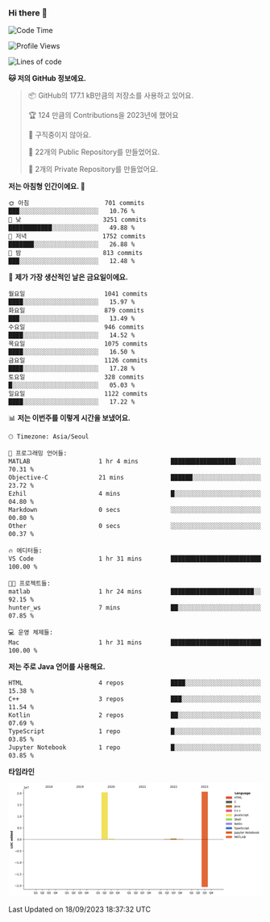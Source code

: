 ### Hi there 👋

<!--
**otm0937/otm0937** is a ✨ _special_ ✨ repository because its `README.md` (this file) appears on your GitHub profile.

Here are some ideas to get you started:

- 🔭 I’m currently working on ...
- 🌱 I’m currently learning ...
- 👯 I’m looking to collaborate on ...
- 🤔 I’m looking for help with ...
- 💬 Ask me about ...
- 📫 How to reach me: ...
- 😄 Pronouns: ...
- ⚡ Fun fact: ...
-->

  <!--START_SECTION:waka-->
![Code Time](http://img.shields.io/badge/Code%20Time-1%2C001%20hrs%2028%20mins-blue)

![Profile Views](http://img.shields.io/badge/Profile%20Views-0-blue)

![Lines of code](https://img.shields.io/badge/%EC%A0%80%EB%8A%94%20%EC%97%AC%ED%83%9C%EA%B9%8C%EC%A7%80%20-41.9%20million%20%EC%A4%84%EC%9D%98%20%EC%BD%94%EB%93%9C%EB%A5%BC%20%EC%9E%91%EC%84%B1%ED%96%88%EC%96%B4%EC%9A%94.-blue)

**🐱 저의 GitHub 정보에요.** 

> 📦 GitHub의 177.1 kB만큼의 저장소를 사용하고 있어요. 
 > 
> 🏆 124 만큼의 Contributions을 2023년에 했어요
 > 
> 🚫 구직중이지 않아요.
 > 
> 📜 22개의 Public Repository를 만들었어요. 
 > 
> 🔑 2개의 Private Repository를 만들었어요. 
 > 
**저는 아침형 인간이에요. 🐤** 

```text
🌞 아침                     701 commits         ███░░░░░░░░░░░░░░░░░░░░░░   10.76 % 
🌆 낮　                     3251 commits        ████████████░░░░░░░░░░░░░   49.88 % 
🌃 저녁                     1752 commits        ███████░░░░░░░░░░░░░░░░░░   26.88 % 
🌙 밤　                     813 commits         ███░░░░░░░░░░░░░░░░░░░░░░   12.48 % 
```
📅 **제가 가장 생산적인 날은 금요일이에요.** 

```text
월요일                      1041 commits        ████░░░░░░░░░░░░░░░░░░░░░   15.97 % 
화요일                      879 commits         ███░░░░░░░░░░░░░░░░░░░░░░   13.49 % 
수요일                      946 commits         ████░░░░░░░░░░░░░░░░░░░░░   14.52 % 
목요일                      1075 commits        ████░░░░░░░░░░░░░░░░░░░░░   16.50 % 
금요일                      1126 commits        ████░░░░░░░░░░░░░░░░░░░░░   17.28 % 
토요일                      328 commits         █░░░░░░░░░░░░░░░░░░░░░░░░   05.03 % 
일요일                      1122 commits        ████░░░░░░░░░░░░░░░░░░░░░   17.22 % 
```


📊 **저는 이번주를 이렇게 시간을 보냈어요.** 

```text
🕑︎ Timezone: Asia/Seoul

💬 프로그래밍 언어들: 
MATLAB                   1 hr 4 mins         ██████████████████░░░░░░░   70.31 % 
Objective-C              21 mins             ██████░░░░░░░░░░░░░░░░░░░   23.72 % 
Ezhil                    4 mins              █░░░░░░░░░░░░░░░░░░░░░░░░   04.80 % 
Markdown                 0 secs              ░░░░░░░░░░░░░░░░░░░░░░░░░   00.80 % 
Other                    0 secs              ░░░░░░░░░░░░░░░░░░░░░░░░░   00.37 % 

🔥 에디터들: 
VS Code                  1 hr 31 mins        █████████████████████████   100.00 % 

🐱‍💻 프로젝트들: 
matlab                   1 hr 24 mins        ███████████████████████░░   92.15 % 
hunter_ws                7 mins              ██░░░░░░░░░░░░░░░░░░░░░░░   07.85 % 

💻 운영 체제들: 
Mac                      1 hr 31 mins        █████████████████████████   100.00 % 
```

**저는 주로 Java 언어를 사용해요.** 

```text
HTML                     4 repos             ████░░░░░░░░░░░░░░░░░░░░░   15.38 % 
C++                      3 repos             ███░░░░░░░░░░░░░░░░░░░░░░   11.54 % 
Kotlin                   2 repos             ██░░░░░░░░░░░░░░░░░░░░░░░   07.69 % 
TypeScript               1 repo              █░░░░░░░░░░░░░░░░░░░░░░░░   03.85 % 
Jupyter Notebook         1 repo              █░░░░░░░░░░░░░░░░░░░░░░░░   03.85 % 
```



**타임라인**

![Lines of Code chart](https://raw.githubusercontent.com/otm0937/otm0937/main/assets/bar_graph.png)


 Last Updated on 18/09/2023 18:37:32 UTC
<!--END_SECTION:waka-->
